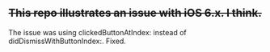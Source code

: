 <h2><strike>This repo illustrates an issue with iOS 6.x.  I think.</strike></h2>

The issue was using clickedButtonAtIndex: instead of didDismissWithButtonIndex:.  Fixed.
